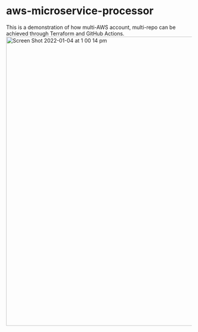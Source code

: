 # aws-microservice-processor
This is a demonstration of how multi-AWS account, multi-repo can be achieved through Terraform and GitHub Actions.
<img width="783" alt="Screen Shot 2022-01-04 at 1 00 14 pm" src="https://user-images.githubusercontent.com/166879/147999827-58d57790-25c8-4401-84eb-20ef1851304a.png">
